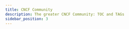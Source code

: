 ```yaml
---
title: CNCF Community
description: The greater CNCF Community: TOC and TAGs
sidebar_position: 3
---
```


